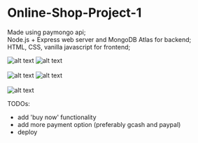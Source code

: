 # Online-Shop-Project-1


Made using paymongo api; <br/>
Node.js + Express web server and MongoDB Atlas for backend; <br/>
HTML, CSS, vanilla javascript for frontend; <br/>



![alt text](https://github.com/villanuevajamesfvillanueva/Online-Shop-Project-1/blob/main/public/images/for_readme/part1.gif?raw=true)
   ![alt text](https://github.com/villanuevajamesfvillanueva/Online-Shop-Project-1/blob/main/public/images/for_readme/part2.gif?raw=true)<br/><br/>
![alt text](https://github.com/villanuevajamesfvillanueva/Online-Shop-Project-1/blob/main/public/images/for_readme/part3.gif?raw=true)
![alt text](https://github.com/villanuevajamesfvillanueva/Online-Shop-Project-1/blob/main/public/images/for_readme/part4.gif?raw=true)<br/><br/>
![alt text](https://github.com/villanuevajamesfvillanueva/Online-Shop-Project-1/blob/main/public/images/for_readme/part5.gif?raw=true)<br/>

TODOs:
<ul>
  <li>add 'buy now' functionality</li>
  <li>add more payment option (preferably gcash and paypal)</li>
  <li>deploy</li>
<ul>
